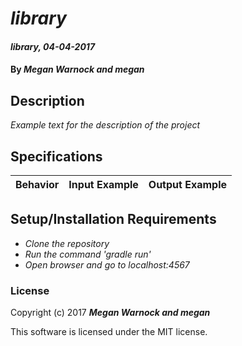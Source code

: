 # _library_

#### _library, 04-04-2017_

#### By _**Megan Warnock and megan**_

## Description
_Example text for the description of the project_


## Specifications

| Behavior                   | Input Example     | Output Example    |
| -------------------------- | -----------------:| -----------------:|



## Setup/Installation Requirements

* _Clone the repository_
* _Run the command 'gradle run'_
* _Open browser and go to localhost:4567_


### License

Copyright (c) 2017 **_Megan Warnock and megan_**

This software is licensed under the MIT license.
